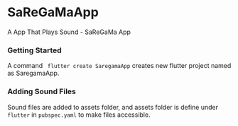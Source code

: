 # SaReGaMaApp

A App That Plays Sound - SaReGaMa App 

### Getting Started
A command ``` flutter create SaregamaApp``` creates new flutter project named as SaregamaApp.

### Adding Sound Files
Sound files are added to assets folder, and assets folder is define under
```flutter``` in ```pubspec.yaml``` to make files accessible.
